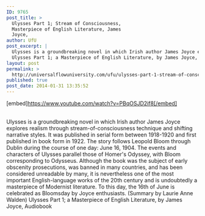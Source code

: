 ```yaml
---
ID: 9765
post_title: >
  Ulysses Part 1; Stream of Consciousness,
  Masterpiece of English Literature, James
  Joyce,
author: UfU
post_excerpt: |
  Ulysses is a groundbreaking novel in which Irish author James Joyce explores realism through stream-of-consciousness technique and shifting narrative styles. It was published in serial form between 1918-1920 and first published in book form in 1922. The story follows Leopold Bloom through Dublin during the course of one day: June 16, 1904. The events and characters of Ulysses parallel those of Homer's Odyssey, with Bloom corresponding to Odysseus. Although the book was the subject of early obscenity prosecutions, was banned in many countries, and has been considered unreadable by many, it is nevertheless one of the most important English-language works of the 20th century and is undoubtedly a masterpiece of Modernist literature. To this day, the 16th of June is celebrated as Bloomsday by Joyce enthusiasts. (Summary by Laurie Anne Walden)
  Ulysses Part 1; a Masterpiece of English Literature, by James Joyce, Audiobook
layout: post
permalink: >
  http://universalflowuniversity.com/ufu/ulysses-part-1-stream-of-consciousness-masterpiece-of-english-literature-james-joyce/
published: true
post_date: 2014-01-31 13:35:52
---
```

[embed]https://www.youtube.com/watch?v=PBqOSJD2if8[/embed]</br></br>
<p>Ulysses is a groundbreaking novel in which Irish author James Joyce explores realism through stream-of-consciousness technique and shifting narrative styles. It was published in serial form between 1918-1920 and first published in book form in 1922. The story follows Leopold Bloom through Dublin during the course of one day: June 16, 1904. The events and characters of Ulysses parallel those of Homer's Odyssey, with Bloom corresponding to Odysseus. Although the book was the subject of early obscenity prosecutions, was banned in many countries, and has been considered unreadable by many, it is nevertheless one of the most important English-language works of the 20th century and is undoubtedly a masterpiece of Modernist literature. To this day, the 16th of June is celebrated as Bloomsday by Joyce enthusiasts. (Summary by Laurie Anne Walden)
Ulysses Part 1; a Masterpiece of English Literature, by James Joyce, Audiobook </p>